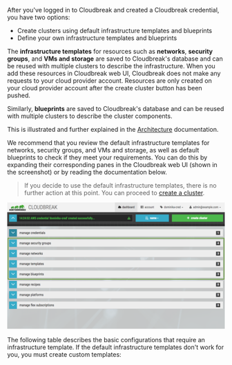 After you've logged in to Cloudbreak and created a Cloudbreak credential, you have two options:

* Create clusters using default infrastructure templates and blueprints       
* Define your own infrastructure templates and blueprints  

The **infrastructure templates** for resources such as **networks**, **security groups**, and **VMs and storage** are saved to Cloudbreak's database and can be reused with multiple clusters to describe the infrastructure. When you add these resources in Cloudbreak web UI, Cloudbreak does not make any requests to your cloud provider account. Resources are only created on your cloud provider account after the create cluster button has been pushed. 

Similarly, **blueprints** are saved to Cloudbreak's database and can be reused with multiple clusters to describe the cluster components.

This is illustrated and further explained in the [Architecture](architecture.md#cloudbreak-application-architecture) documentation.

We recommend that you review the default infrastructure  templates for networks, security groups, and VMs and storage, as well as default blueprints to check if they meet your requirements. You can do this by expanding  their corresponding panes in the Cloudbreak web UI (shown in the screenshot) or by reading the documentation below. 

> If you decide to use the default infrastructure  templates, there is no further action at this point. You can proceed to [create a cluster](azure-create.md). 

<a href="../images/cb-reusable-configs.png" target="_blank" title="click to enlarge"><img src="../images/cb-reusable-configs.png" width="650" title="Azure Portal"></a> 


The following table describes the basic configurations that require an infrastructure template. If the default infrastructure templates don't work for you, you must create custom templates:
 


